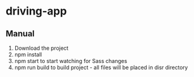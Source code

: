 # driving-app

## Manual

1. Download the project
2. npm install
3. npm start to start watching for Sass changes
4. npm run build to build project - all files will be placed in disr directory
